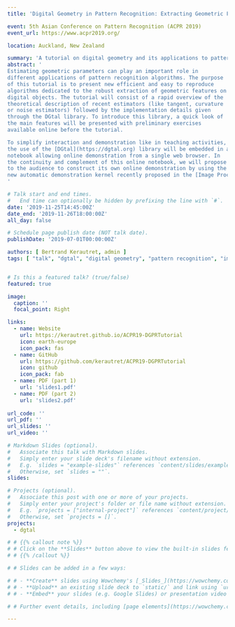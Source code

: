 ```yaml
---
title: 'Digital Geometry in Pattern Recognition: Extracting Geometric Features with DGtal and Applications'

event: 5th Asian Conference on Pattern Recognition (ACPR 2019)
event_url: https://www.acpr2019.org/

location: Auckland, New Zealand

summary: 'A tutorial on digital geometry and its applications to pattern recognition'
abstract: '
Estimating geometric parameters can play an important role in
different applications of pattern recognition algorithms. The purpose
of this tutorial is to present new efficient and easy to reproduce
algorithms dedicated to the robust extraction of geometric features on
digital objects. The tutorial will consist of a rapid overview of the
theoretical description of recent estimators (like tangent, curvature
or noise estimators) followed by the implementation details given
through the DGtal library. To introduce this library, a quick look of
the main features will be presented with preliminary exercises
available online before the tutorial.

To simplify interaction and demonstration like in teaching activities,
the use of the [DGtal](https://dgtal.org) library will be embedded in a *Jupyter*
notebook allowing online demonstration from a single web browser. In
the continuity and complement of this online notebook, we will propose
to the audience to construct its own online demonstration by using the
new automatic demonstration kernel recently proposed in the [Image Processing On Line journal](ipol.im).
'

# Talk start and end times.
#   End time can optionally be hidden by prefixing the line with `#`.
date: '2019-11-25T14:45:00Z'
date_end: '2019-11-26T18:00:00Z'
all_day: false

# Schedule page publish date (NOT talk date).
publishDate: '2019-07-01T00:00:00Z'

authors: [ Bertrand Kerautret, admin ]
tags: [ "talk", "dgtal", "digital geometry", "pattern recognition", "image analysis", "digital straightness", "digital surface", "discrete geometric estimator" ]


# Is this a featured talk? (true/false)
featured: true

image:
  caption: ''
  focal_point: Right

links:
  - name: Website
    url: https://kerautret.github.io/ACPR19-DGPRTutorial
    icon: earth-europe
    icon_pack: fas
  - name: GitHub
    url: https://github.com/kerautret/ACPR19-DGPRTutorial
    icon: github
    icon_pack: fab
  - name: PDF (part 1)
    url: 'slides1.pdf'
  - name: PDF (part 2)
    url: 'slides2.pdf'
    
url_code: ''
url_pdf: ''
url_slides: ''
url_video: ''

# Markdown Slides (optional).
#   Associate this talk with Markdown slides.
#   Simply enter your slide deck's filename without extension.
#   E.g. `slides = "example-slides"` references `content/slides/example-slides.md`.
#   Otherwise, set `slides = ""`.
slides: 

# Projects (optional).
#   Associate this post with one or more of your projects.
#   Simply enter your project's folder or file name without extension.
#   E.g. `projects = ["internal-project"]` references `content/project/deep-learning/index.md`.
#   Otherwise, set `projects = []`.
projects:
  - dgtal

# # {{% callout note %}}
# # Click on the **Slides** button above to view the built-in slides feature.
# # {{% /callout %}}

# # Slides can be added in a few ways:

# # - **Create** slides using Wowchemy's [_Slides_](https://wowchemy.com/docs/managing-content/#create-slides) feature and link using `slides` parameter in the front matter of the talk file
# # - **Upload** an existing slide deck to `static/` and link using `url_slides` parameter in the front matter of the talk file
# # - **Embed** your slides (e.g. Google Slides) or presentation video on this page using [shortcodes](https://wowchemy.com/docs/writing-markdown-latex/).

# # Further event details, including [page elements](https://wowchemy.com/docs/writing-markdown-latex/) such as image galleries, can be added to the body of this page.

---
```


